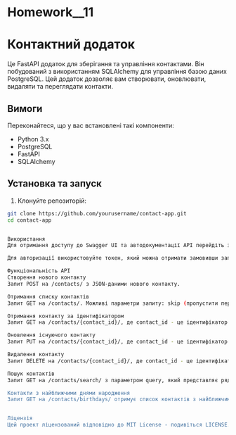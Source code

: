 # Homework__11

# Контактний додаток

Це FastAPI додаток для зберігання та управління контактами. Він побудований з використанням SQLAlchemy для управління базою даних PostgreSQL. Цей додаток дозволяє вам створювати, оновлювати, видаляти та переглядати контакти.

## Вимоги

Переконайтеся, що у вас встановлені такі компоненти:

- Python 3.x
- PostgreSQL
- FastAPI
- SQLAlchemy

## Установка та запуск

1. Клонуйте репозиторій:

```bash
git clone https://github.com/yourusername/contact-app.git
cd contact-app


Використання
Для отримання доступу до Swagger UI та автодокументації API перейдіть за посиланням http://localhost:8000/docs.

Для авторизації використовуйте токен, який можна отримати замовивши запит POST на /token з вашими даними авторизації.

Функціональність API
Створення нового контакту
Запит POST на /contacts/ з JSON-даними нового контакту.

Отримання списку контактів
Запит GET на /contacts/. Можливі параметри запиту: skip (пропустити перші N результатів) та limit (максимальна кількість результатів).

Отримання контакту за ідентифікатором
Запит GET на /contacts/{contact_id}/, де contact_id - це ідентифікатор контакту.

Оновлення існуючого контакту
Запит PUT на /contacts/{contact_id}/, де contact_id - це ідентифікатор контакту, з JSON-даними, які потрібно оновити.

Видалення контакту
Запит DELETE на /contacts/{contact_id}/, де contact_id - це ідентифікатор контакту.

Пошук контактів
Запит GET на /contacts/search/ з параметром query, який представляє рядок для пошуку за ім'ям, прізвищем або адресою електронної пошти.

Контакти з найближчими днями народження
Запит GET на /contacts/birthdays/ отримує список контактів з найближчими днями народження на найближчі 7 днів.


Ліцензія
Цей проект ліцензований відповідно до MIT License - подивіться LICENSE.md для отримання додаткової інформації.



